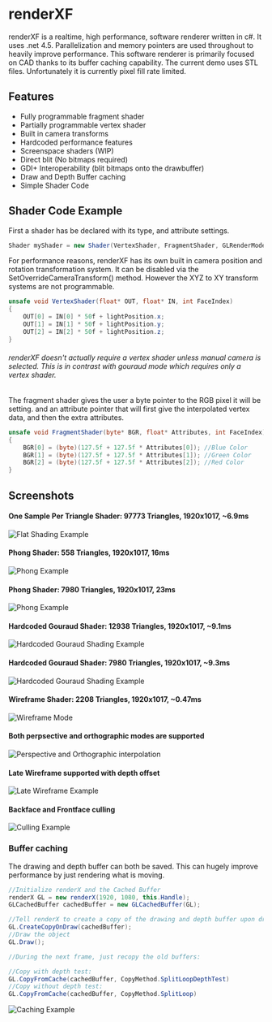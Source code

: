 # renderXF
renderXF is a realtime, high performance, software renderer written in c#. It uses .net 4.5. Parallelization and memory pointers are used throughout to heavily improve performance. This software renderer is primarily focused on CAD thanks to its buffer caching capability. The current demo uses STL files. Unfortunately it is currently pixel fill rate limited. <br/>

## Features
- Fully programmable fragment shader
- Partially programmable vertex shader
- Built in camera transforms
- Hardcoded performance features
- Screenspace shaders (WIP)
- Direct blit (No bitmaps required)
- GDI+ Interoperability (blit bitmaps onto the drawbuffer)
- Draw and Depth Buffer caching
- Simple Shader Code


## Shader Code Example
First a shader has be declared with its type, and attribute settings.
```c#
Shader myShader = new Shader(VertexShader, FragmentShader, GLRenderMode.Line, GLExtraAttributeData.None);

```
For performance reasons, renderXF has its own built in camera position and rotation transformation system. It can be disabled via the SetOverrideCameraTransform() method. However the XYZ to XY transform systems are not programmable.

```c#
unsafe void VertexShader(float* OUT, float* IN, int FaceIndex)
{
    OUT[0] = IN[0] * 50f + lightPosition.x;
    OUT[1] = IN[1] * 50f + lightPosition.y;
    OUT[2] = IN[2] * 50f + lightPosition.z;
}
```
###### renderXF doesn't actually require a vertex shader unless manual camera is selected. This is in contrast with gouraud mode which requires only a vertex shader.

The fragment shader gives the user a byte pointer to the RGB pixel it will be setting. and an attribute pointer that will first give the interpolated vertex data, and then the extra attributes.
```c#
unsafe void FragmentShader(byte* BGR, float* Attributes, int FaceIndex)
{
    BGR[0] = (byte)(127.5f + 127.5f * Attributes[0]); //Blue Color
    BGR[1] = (byte)(127.5f + 127.5f * Attributes[1]); //Green Color
    BGR[2] = (byte)(127.5f + 127.5f * Attributes[2]); //Red Color
}
```

## Screenshots
#### One Sample Per Triangle Shader: 97773 Triangles, 1920x1017, ~6.9ms
![Flat Shading Example](https://i.imgur.com/XeEbYci.png)

#### Phong Shader: 558 Triangles, 1920x1017, 16ms
![Phong Example](https://i.imgur.com/QPBYM0s.png)

#### Phong Shader: 7980 Triangles, 1920x1017, 23ms
![Phong Example](https://i.imgur.com/4YiKSkv.png)

#### Hardcoded Gouraud Shader: 12938 Triangles, 1920x1017, ~9.1ms
![Hardcoded Gouraud Shading Example](https://i.imgur.com/8g3ieII.png) 

#### Hardcoded Gouraud Shader: 7980 Triangles, 1920x1017, ~9.3ms
![Hardcoded Gouraud Shading Example](https://i.imgur.com/2nbCUOs.png)

#### Wireframe Shader: 2208 Triangles, 1920x1017, ~0.47ms
![Wireframe Mode](https://i.imgur.com/QB98IEo.png) 

#### Both perpsective and orthographic modes are supported
![Perspective and Orthographic interpolation](https://i.imgur.com/4SR1Qtx.gif)

#### Late Wireframe supported with depth offset
![Late Wireframe Example](https://i.imgur.com/5t9iNZn.png)

#### Backface and Frontface culling
![Culling Example](https://i.imgur.com/I6QNBsm.png)

### Buffer caching
The drawing and depth buffer can both be saved. This can hugely improve performance by just rendering what is moving.
```c#
//Initialize renderX and the Cached Buffer
renderX GL = new renderX(1920, 1080, this.Handle);
GLCachedBuffer cachedBuffer = new GLCachedBuffer(GL);

//Tell renderX to create a copy of the drawing and depth buffer upon draw
GL.CreateCopyOnDraw(cachedBuffer);
//Draw the object
GL.Draw();

//During the next frame, just recopy the old buffers:

//Copy with depth test:
GL.CopyFromCache(cachedBuffer, CopyMethod.SplitLoopDepthTest)
//Copy without depth test:
GL.CopyFromCache(cachedBuffer, CopyMethod.SplitLoop)
```

![Caching Example](https://i.imgur.com/2y0COTs.png)
